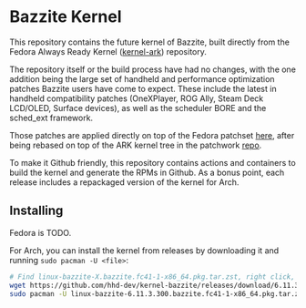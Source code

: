 # Bazzite Kernel
This repository contains the future kernel of Bazzite, built directly from
the Fedora Always Ready Kernel 
([kernel-ark](https://gitlab.com/cki-project/kernel-ark)) repository.

The repository itself or the build process have had no changes, with the one
addition being the large set of handheld and performance optimization patches
Bazzite users have come to expect. These include the latest in handheld 
compatibility patches (OneXPlayer, ROG Ally, Steam Deck LCD/OLED, Surface 
devices), as well as the scheduler BORE and the sched_ext framework.

Those patches are applied directly on top of the Fedora patchset 
[here](./handheld.patch), after being rebased on top of the ARK kernel tree
in the patchwork [repo](https://github.com/hhd-dev/patchwork).

To make it Github friendly, this repository contains actions and containers to
build the kernel and generate the RPMs in Github. As a bonus point, each release
includes a repackaged version of the kernel for Arch.

## Installing
Fedora is TODO.

For Arch, you can install the kernel from releases by downloading it
and running `sudo pacman -U <file>`:
```bash
# Find linux-bazzite-X.bazzite.fc41-1-x86_64.pkg.tar.zst, right click, copy.
wget https://github.com/hhd-dev/kernel-bazzite/releases/download/6.11.3-303.2/linux-bazzite-6.11.3.300.bazzite.fc41-1-x86_64.pkg.tar.zst
sudo pacman -U linux-bazzite-6.11.3.300.bazzite.fc41-1-x86_64.pkg.tar.zst
```